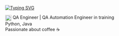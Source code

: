 ##      <div align="center">
  <a href="https://git.io/typing-svg">
    <img src="https://readme-typing-svg.herokuapp.com?font=Fira+Code&weight=500&size=28&pause=100&color=00CFFF&width=435&lines=Hello%2C+I'm+Alina;Nice+to+meet+you!" alt="Typing SVG">
  </a>
</div>


<img src="https://raw.githubusercontent.com/Tarikul-Islam-Anik/Animated-Fluent-Emojis/master/Emojis/Travel%20and%20places/Rocket.png" width="20" height="20" style="vertical-align: middle;"> QA Engineer | QA Automation Engineer in training  
Python, Java  
Passionate about coffee ☕

